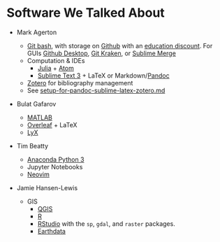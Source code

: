 # Software We Talked About

- Mark Agerton
    - [Git bash](https://git-scm.com/downloads), with storage on [Github](https://github.com/join) with an [education discount](https://education.github.com/pack). For GUIs [Github Desktop](https://desktop.github.com/), [Git Kraken](https://www.gitkraken.com/), or [Sublime Merge](https://www.sublimemerge.com/)
    - Computation & IDEs
        + [Julia](https://julialang.org/) + [Atom](https://atom.io/)
        + [Sublime Text 3](https://www.sublimetext.com/3) + LaTeX or Markdown/[Pandoc](https://pandoc.org/)
    - [Zotero](https://www.zotero.org/download/) for bibliography management
    - See [setup-for-pandoc-sublime-latex-zotero.md](./setup-for-pandoc-sublime-latex-zotero.md)

- Bulat Gafarov
    + [MATLAB](https://www.mathworks.com/products/matlab.html)
    + [Overleaf](https://www.overleaf.com/) + LaTeX
    + [LyX](https://www.lyx.org/)

- Tim Beatty
    + [Anaconda Python 3](https://www.anaconda.com/distribution/)
    + Jupyter Notebooks
    + [Neovim](https://neovim.io/)

- Jamie Hansen-Lewis
    + GIS
        * [QGIS](https://qgis.org/en/site/)
        * [R](https://cran.rstudio.com)
        * [RStudio](https://www.rstudio.com/products/rstudio/download/) with the `sp`, `gdal`, and `raster` packages. 
        + [Earthdata](https://urs.earthdata.nasa.gov)


